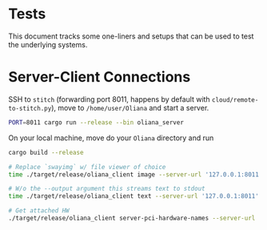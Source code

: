 # Tests

This document tracks some one-liners and setups that can be used to test the underlying systems.

# Server-Client Connections

SSH to `stitch` (forwarding port 8011, happens by default with `cloud/remote-to-stitch.py`), move to `/home/user/Oliana` and start a server.

```bash
PORT=8011 cargo run --release --bin oliana_server
```

On your local machine, move do your `Oliana` directory and run

```bash
cargo build --release

# Replace `swayimg` w/ file viewer of choice
time ./target/release/oliana_client image --server-url '127.0.0.1:8011' -p "A skinny cow jumps over a green ocean wave" && swayimg out.png

# W/o the --output argument this streams text to stdout
time ./target/release/oliana_client text --server-url '127.0.0.1:8011' --system-prompt "You are a snappy flight attendant who tells terrible pun jokes." -p "Hello, my flight's been canceled, can you help me book another?"

# Get attached HW
./target/release/oliana_client server-pci-hardware-names --server-url '127.0.0.1:8011'

```



